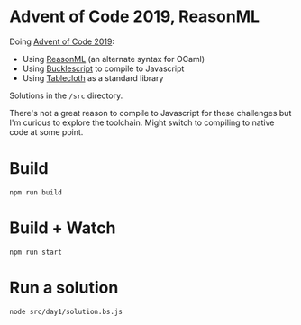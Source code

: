 # Advent of Code 2019, ReasonML

Doing [Advent of Code 2019](https://adventofcode.com/2019):

* Using [ReasonML](https://reasonml.github.io/) (an alternate syntax for OCaml)
* Using [Bucklescript](https://bucklescript.github.io/) to compile to Javascript
* Using [Tablecloth](https://github.com/darklang/tablecloth) as a standard library

Solutions in the `/src` directory.

There's not a great reason to compile to Javascript for these challenges but I'm curious to explore the toolchain. Might switch to compiling to native code at some point.

# Build
```
npm run build
```

# Build + Watch

```
npm run start
```

# Run a solution

```
node src/day1/solution.bs.js
```
